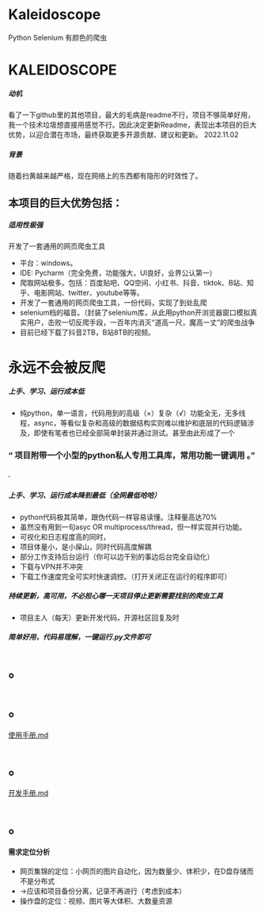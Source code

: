 # Kaleidoscope

Python Selenium 有颜色的爬虫

# KALEIDOSCOPE



##### 动机

看了一下github里的其他项目，最大的毛病是readme不行，项目不够简单好用，我一个技术垃圾想直接用感觉不行。因此决定更新Readme，表现出本项目的巨大优势，以迎合潜在市场，最终获取更多开源贡献、建议和更新。 2022.11.02

##### 背景

随着扫黄越来越严格，现在网络上的东西都有隐形的时效性了。

## 本项目的巨大优势包括：

##### 适用性极强

开发了一套通用的网页爬虫工具

- 平台：windows。
- IDE: Pycharm（完全免费，功能强大，UI良好，业界公认第一）
- 爬取网站极多。包括：百度贴吧、QQ空间、小红书、抖音、tiktok、B站、知乎、电影网站、twitter、youtube等等。
- 开发了一套通用的网页爬虫工具，一份代码，实现了到处乱爬
- selenium档的福音。（封装了selenium库，从此用python开浏览器窗口模拟真实用户，击败一切反爬手段，一百年内消灭“道高一尺，魔高一丈”的爬虫战争
- 目前已经下载了抖音2TB，B站8TB的视频。

# 永远不会被反爬

##### 上手、学习、运行成本低

- 纯python，单一语言，代码用到的高级（×）复杂（√）功能全无，无多线程，async，等看似复杂和高级的数据结构实则难以维护和底层的代码逻辑涉及，即使有笔者也已经全部简单封装并通过测试。甚至由此形成了一个

### “ 项目附带一个小型的python私人专用工具库，常用功能一键调用 。”

##### .

##### 上手、学习、运行成本降到最低（全网最低哈哈）

- python代码极其简单，跟伪代码一样容易读懂。注释量高达70%
- 虽然没有用到一句asyc OR multiprocess/thread，但一样实现并行功能。
- 可视化和日志程度高的同时，
- 项目体量小，是小屎山，同时代码高度解耦
- 部分工作支持后台运行（你可以边干别的事边后台完全自动化）
- 下载与VPN并不冲突
- 下载工作速度完全可实时快速调控。（打开关闭正在运行的程序即可）

##### 持续更新，高可用，不必担心哪一天项目停止更新需要找别的爬虫工具

- 项目主人（每天）更新开发代码，开源社区回复及时

##### 简单好用，代码易理解，一键运行.py文件即可

# 。

# 。

[使用手册.md](./%E4%BD%BF%E7%94%A8%E6%89%8B%E5%86%8C.md)

# 。

[开发手册.md](./开发手册.md)



# 。

#### 需求定位分析

- 网页集锦的定位：小网页的图片自动化，因为数量少、体积少，在D盘存储而不是分布式
- ->应该和项目备份分离，记录不再进行（考虑到成本）
- 操作盘的定位：视频、图片等大体积、大数量资源
